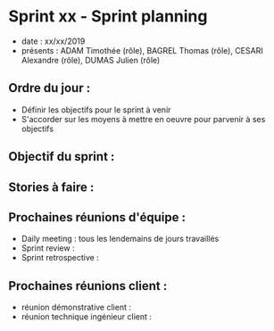 # Sprint xx - Sprint planning 

+ date : xx/xx/2019 
+ présents : ADAM Timothée (rôle), BAGREL Thomas (rôle), CESARI Alexandre (rôle), DUMAS Julien (rôle)


## Ordre du jour : 
+ Définir les objectifs pour le sprint à venir
+ S'accorder sur les moyens à mettre en oeuvre pour parvenir à ses objectifs

## Objectif du sprint :

## Stories à faire :

## Prochaines réunions d'équipe :

+ Daily meeting : tous les lendemains de jours travaillés
+ Sprint review : 
+ Sprint retrospective :

## Prochaines réunions client : 

+ réunion démonstrative client : 
+ réunion technique ingénieur client :